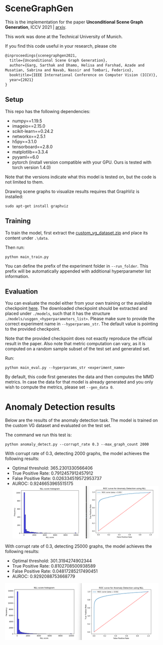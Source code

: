 # SceneGraphGen

This is the implementation for the paper **Unconditional Scene Graph Generation**, ICCV 2021 | <a href="https://arxiv.org/pdf/2108.05884.pdf">arxiv</a>.

This work was done at the Technical University of Munich.

If you find this code useful in your research, please cite
```
@inproceedings{scenegraphgen2021,
  title={Unconditional Scene Graph Generation},
  author={Garg, Sarthak and Dhamo, Helisa and Farshad, Azade and Musatian, Sabrina and Navab, Nassir and Tombari, Federico},
  booktitle={IEEE International Conference on Computer Vision (ICCV)},
  year={2021}
}
```

## Setup

This repo has the following dependencies:
- numpy==1.19.5
- imageio==2.15.0
- scikit-learn==0.24.2
- networkx==2.5.1
- h5py==3.1.0
- tensorboard==2.8.0
- matplotlib==3.3.4
- pyyaml==6.0
- pytorch (install version compatible with your GPU. Ours is tested with torch version 1.4.0)

Note that the versions indicate what this model is tested on, but the code is not limited to them.

Drawing scene graphs to visualize results requires that GraphViz is installed:
```
sudo apt-get install graphviz
```

## Training

To train the model, first extract the <a href="https://drive.google.com/file/d/184TLc2NnTKeR-W0M_-8x5R9uUqs7SEDd/view?usp=sharing">custom_vg_dataset.zip</a> and place its content under `.\data`.

Then run:
```
python main_train.py
```

You can define the prefix of the experiment folder in `--run_folder`. This prefix will be automatically appended with additional hyperparameter list information.

## Evaluation
You can evaluate the model either from your own training or the available checkpoint <a href="https://drive.google.com/file/d/1eEhSLZhwd655M99fb-TqUT2qook4DQ7D/view?usp=sharing">here</a>. The downloaded checkpoint should be extracted and placed under `./models`, such that it has the structure `./models/usggen_<hyperparameters_list>`. 
Please make sure to provide the correct experiment name in `--hyperparams_str`. The default value is pointing to the provided checkpoint.

Note that the provided checkpoint does not exactly reproduce the official result in the paper. Also note that metric computation can vary, as it is computed on a random sample subset of the test set and generated set.

Run:
```
python main_eval.py --hyperparams_str <experiment_name>
```

By default, this code first generates the data and then computes the MMD metrics. 
In case the data for that model is already generated and you only wish to compute the metrics, please set `--gen_data 0`.

# Anomaly Detection results

Below are the results of the anomaly detection task. The model is trained on the custom VG dataset and evaluated on the test set.

The command we run this test is:
```
python anomaly_detect.py --corrupt_rate 0.3 --max_graph_count 2000
```

With corrupt rate of 0.3, detecting 2000 graphs, the model achieves the following results:

- Optimal threshold: 365.2301330566406
- True Positive Rate: 0.7912457912457912
- False Positive Rate: 0.026334519572953737
- AUROC: 0.9246653965515175
![result image](./img/anomaly_detect_result.png)

With corrupt rate of 0.3, detecting 25000 graphs, the model achieves the following results:

- Optimal threshold: 301.3194274902344
- True Positive Rate: 0.8102708500938589
- False Positive Rate: 0.04817285217490451
- AUROC: 0.9292088753668779

![result image](./img/anomaly_detect_result_2.png)
